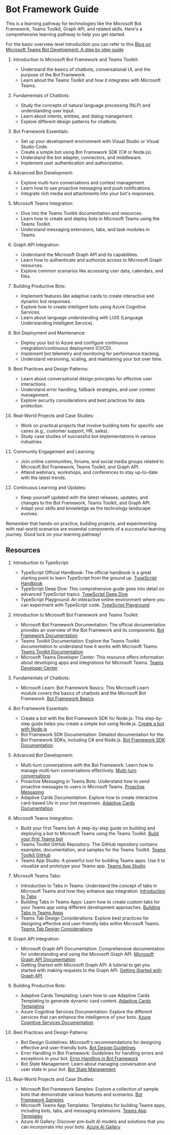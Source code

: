 # Bot Framework Guide
This is a learning pathway for technologies like the Microsoft Bot Framework, Teams Toolkit, Graph API, and related skills. Here's a comprehensive learning pathway to help you get started. 

For the basic overview level introduction you can refer to this [Blog on Microsoft Teams Bot Development: A step by step guide](https://blog.osmosys.co/2023/06/05/microsoft-teams-bot-development-a-step-by-step-guide/)


1. Introduction to Microsoft Bot Framework and Teams Toolkit:
   - Understand the basics of chatbots, conversational UI, and the purpose of the Bot Framework.
   - Learn about the Teams Toolkit and how it integrates with Microsoft Teams.

2. Fundamentals of Chatbots:
   - Study the concepts of natural language processing (NLP) and understanding user input.
   - Learn about intents, entities, and dialog management.
   - Explore different design patterns for chatbots.

3. Bot Framework Essentials:
   - Set up your development environment with Visual Studio or Visual Studio Code.
   - Create a simple bot using Bot Framework SDK (C# or Node.js).
   - Understand the bot adapter, connectors, and middleware.
   - Implement user authentication and authorization.

4. Advanced Bot Development:
   - Explore multi-turn conversations and context management.
   - Learn how to use proactive messaging and push notifications.
   - Integrate rich media and attachments into your bot's responses.

5. Microsoft Teams Integration:
   - Dive into the Teams Toolkit documentation and resources.
   - Learn how to create and deploy bots in Microsoft Teams using the Teams Toolkit.
   - Understand messaging extensions, tabs, and task modules in Teams.

6. Graph API Integration:
   - Understand the Microsoft Graph API and its capabilities.
   - Learn how to authenticate and authorize access to Microsoft Graph resources.
   - Explore common scenarios like accessing user data, calendars, and files.

7. Building Productive Bots:
   - Implement features like adaptive cards to create interactive and dynamic bot responses.
   - Explore how to create intelligent bots using Azure Cognitive Services.
   - Learn about language understanding with LUIS (Language Understanding Intelligent Service).

8. Bot Deployment and Maintenance:
   - Deploy your bot to Azure and configure continuous integration/continuous deployment (CI/CD).
   - Implement bot telemetry and monitoring for performance tracking.
   - Understand versioning, scaling, and maintaining your bot over time.

9. Best Practices and Design Patterns:
   - Learn about conversational design principles for effective user interactions.
   - Understand error handling, fallback strategies, and user context management.
   - Explore security considerations and best practices for data protection.

10. Real-World Projects and Case Studies:
    - Work on practical projects that involve building bots for specific use cases (e.g., customer support, HR, sales).
    - Study case studies of successful bot implementations in various industries.

11. Community Engagement and Learning:
    - Join online communities, forums, and social media groups related to Microsoft Bot Framework, Teams Toolkit, and Graph API.
    - Attend webinars, workshops, and conferences to stay up-to-date with the latest trends.

12. Continuous Learning and Updates:
    - Keep yourself updated with the latest releases, updates, and changes to the Bot Framework, Teams Toolkit, and Graph API.
    - Adapt your skills and knowledge as the technology landscape evolves.

Remember that hands-on practice, building projects, and experimenting with real-world scenarios are essential components of a successful learning journey. Good luck on your learning pathway!

## Resources
1. Introduction to TypeScript:
   - TypeScript Official Handbook: The official handbook is a great starting point to learn TypeScript from the ground up.
     [TypeScript Handbook](https://www.typescriptlang.org/docs/handbook/intro.html)
   - TypeScript Deep Dive: This comprehensive guide goes into detail on advanced TypeScript topics.
     [TypeScript Deep Dive](https://basarat.gitbook.io/typescript/)
   - TypeScript Playground: An interactive online environment where you can experiment with TypeScript code.
     [TypeScript Playground](https://www.typescriptlang.org/play)

2. Introduction to Microsoft Bot Framework and Teams Toolkit:
   - Microsoft Bot Framework Documentation: The official documentation provides an overview of the Bot Framework and its components.
     [Bot Framework Documentation](https://docs.microsoft.com/en-us/azure/bot-service/index-bf-sdk)
   - Teams Toolkit Documentation: Explore the Teams Toolkit documentation to understand how it works with Microsoft Teams.
     [Teams Toolkit Documentation](https://aka.ms/teams-toolkit-docs)
   - Microsoft Teams Developer Center: This resource offers information about developing apps and integrations for Microsoft Teams.
     [Teams Developer Center](https://developer.microsoft.com/en-us/microsoft-teams)

3. Fundamentals of Chatbots:
   - Microsoft Learn: Bot Framework Basics: This Microsoft Learn module covers the basics of chatbots and the Microsoft Bot Framework.
     [Bot Framework Basics](https://docs.microsoft.com/en-us/learn/modules/bot-framework-basics/)

4. Bot Framework Essentials:
   - Create a bot with the Bot Framework SDK for Node.js: This step-by-step guide helps you create a simple bot using Node.js.
     [Create a bot with Node.js](https://docs.microsoft.com/en-us/azure/bot-service/quickstart-create-bot-nodejs)
   - Bot Framework SDK Documentation: Detailed documentation for the Bot Framework SDKs, including C# and Node.js.
     [Bot Framework SDK Documentation](https://docs.microsoft.com/en-us/azure/bot-service/)

5. Advanced Bot Development:
   - Multi-turn conversations with the Bot Framework: Learn how to manage multi-turn conversations effectively.
     [Multi-turn conversations](https://docs.microsoft.com/en-us/azure/bot-service/bot-builder-howto-dialogs?view=azure-bot-service-4.0&tabs=javascript)
   - Proactive Messaging in Teams Bots: Understand how to send proactive messages to users in Microsoft Teams.
     [Proactive Messaging](https://docs.microsoft.com/en-us/microsoftteams/platform/bots/how-to/conversations/send-proactive-messages?tabs=dotnet)
   - Adaptive Cards Documentation: Explore how to create interactive card-based UIs in your bot responses.
     [Adaptive Cards Documentation](https://adaptivecards.io/documentation/)

6. Microsoft Teams Integration:
   - Build your first Teams bot: A step-by-step guide on building and deploying a bot to Microsoft Teams using the Teams Toolkit.
     [Build your first Teams bot](https://docs.microsoft.com/en-us/microsoftteams/platform/tutorials/get-started-dotnet-app-studio)
   - Teams Toolkit GitHub Repository: The GitHub repository contains examples, documentation, and samples for the Teams Toolkit.
     [Teams Toolkit GitHub](https://github.com/OfficeDev/TeamsFx)
   - Teams App Studio: A powerful tool for building Teams apps. Use it to visualize and prototype your Teams app.
     [Teams App Studio](https://docs.microsoft.com/en-us/microsoftteams/platform/tools/app-studio-overview)
     
7. Microsoft Teams Tabs:
   - Introduction to Tabs in Teams: Understand the concept of tabs in Microsoft Teams and how they enhance app integration.
     [Introduction to Tabs](https://docs.microsoft.com/en-us/microsoftteams/platform/tabs/what-are-tabs)
   - Building Tabs in Teams Apps: Learn how to create custom tabs for your Teams app using different development approaches.
     [Building Tabs in Teams Apps](https://docs.microsoft.com/en-us/microsoftteams/platform/tabs/how-to/create-tab-pages)
   - Teams Tab Design Considerations: Explore best practices for designing effective and user-friendly tabs within Microsoft Teams.
     [Teams Tab Design Considerations](https://docs.microsoft.com/en-us/microsoftteams/platform/tabs/prepare/design-and-develop)

8. Graph API Integration:
   - Microsoft Graph API Documentation: Comprehensive documentation for understanding and using the Microsoft Graph API.
     [Microsoft Graph API Documentation](https://docs.microsoft.com/en-us/graph/)
   - Getting Started with Microsoft Graph API: A tutorial to get you started with making requests to the Graph API.
     [Getting Started with Graph API](https://docs.microsoft.com/en-us/graph/quick-start)

9. Building Productive Bots:
   - Adaptive Cards Templating: Learn how to use Adaptive Cards Templating to generate dynamic card content.
     [Adaptive Cards Templating](https://adaptivecards.io/designer/)
   - Azure Cognitive Services Documentation: Explore the different services that can enhance the intelligence of your bots.
     [Azure Cognitive Services Documentation](https://docs.microsoft.com/en-us/azure/cognitive-services/)

10. Best Practices and Design Patterns:
    - Bot Design Guidelines: Microsoft's recommendations for designing effective and user-friendly bots.
     [Bot Design Guidelines](https://docs.microsoft.com/en-us/azure/bot-service/bot-service-design-principles)
    - Error Handling in Bot Framework: Guidelines for handling errors and exceptions in your bot.
     [Error Handling in Bot Framework](https://docs.microsoft.com/en-us/azure/bot-service/bot-builder-concept-error-handling)
    - Bot State Management: Learn about managing conversation and user state in your bot.
     [Bot State Management](https://docs.microsoft.com/en-us/azure/bot-service/bot-builder-concept-state?view=azure-bot-service-4.0)

11. Real-World Projects and Case Studies:
    - Microsoft Bot Framework Samples: Explore a collection of sample bots that demonstrate various features and scenarios.
     [Bot Framework Samples](https://github.com/microsoft/BotBuilder-Samples)
    - Microsoft Teams App Templates: Templates for building Teams apps, including bots, tabs, and messaging extensions.
     [Teams App Templates](https://docs.microsoft.com/en-us/microsoftteams/platform/samples/app-templates)
    - Azure AI Gallery: Discover pre-built AI models and solutions that you can incorporate into your bots.
     [Azure AI Gallery](https://gallery.azure.ai/)